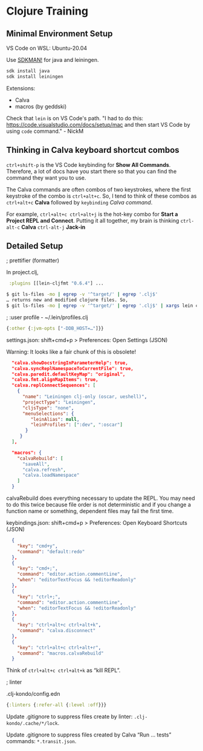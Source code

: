 
# Clojure Training

## Minimal Environment Setup

VS Code on WSL: Ubuntu-20.04

Use [SDKMAN!](https://sdkman.io/) for java and leiningen.

```bash
sdk install java
sdk install leiningen
```

Extensions:

- Calva
- macros (by geddski)

Check that `lein` is on VS Code's path. "I had to do this: <https://code.visualstudio.com/docs/setup/mac> and then start VS Code by using `code` command." - NickM

## Thinking in Calva keyboard shortcut combos

`ctrl+shift-p` is the VS Code keybinding for **Show All Commands**. Therefore, a lot of docs have you start there so that you can find the command they want you to use.

The Calva commands are often combos of two keystrokes, where the first keystroke of the combo is `ctrl+alt+c`.  So, I tend to think of these combos as `ctrl+alt+c` **Calva** followed by `keybinding` *Calva command*.

For example, `ctrl+alt+c ctrl+alt+j` is the hot-key combo for **Start a Project REPL and Connect**.  Putting it all together, my brain is thinking `ctrl-alt-c` **Calva** `ctrl-alt-j` **Jack-in**

## Detailed Setup

; prettifier (formatter)

In project.clj,

```clojure
 :plugins [[lein-cljfmt "0.6.4"] ...
```

```bash
$ git ls-files -mo | egrep -v '^target/' | egrep '.clj$'
… returns new and modified clojure files. So,
$ git ls-files -mo | egrep -v '^target/' | egrep '.clj$' | xargs lein cljfmt check
```

; :user profile - ~/.lein/profiles.clj

```clojure
{:other {:jvm-opts ["-DDB_HOST=…"]}}
```

settings.json: shift+cmd+p > Preferences: Open Settings (JSON)

Warning: It looks like a fair chunk of this is obsolete!

```json
  "calva.showDocstringInParameterHelp": true,
  "calva.syncReplNamespaceToCurrentFile": true,
  "calva.paredit.defaultKeyMap": "original",
  "calva.fmt.alignMapItems": true,
  "calva.replConnectSequences": [
    {
      "name": "Leiningen clj-only (oscar, ueshell)",
      "projectType": "Leiningen",
      "cljsType": "none",
      "menuSelections": {
         "leinAlias": null,
         "leinProfiles": [":dev", ":oscar"]
       }
     }
  ],

  "macros": {
    "calvaRebuild": [
      "saveAll",
      "calva.refresh",
      "calva.loadNamespace"
    ]
  }
```

calvaRebuild does everything necessary to update the REPL. You may need to do this twice because file order is not deterministic and if you change a function name or something, dependent files may fail the first time.

keybindings.json: shift+cmd+p > Preferences: Open Keyboard Shortcuts (JSON)

```json
  {
    "key": "cmd+y",
    "command": "default:redo"
  },
  {
    "key": "cmd+;",
    "command": "editor.action.commentLine",
    "when": "editorTextFocus && !editorReadonly"
  },
  {
    "key": "ctrl+;",
    "command": "editor.action.commentLine",
    "when": "editorTextFocus && !editorReadonly"
  },
  {
    "key": "ctrl+alt+c ctrl+alt+k",
    "command": "calva.disconnect"
  },
  {
    "key": "ctrl+alt+c ctrl+alt+r",
    "command": "macros.calvaRebuild"
  }
```

Think of `ctrl+alt+c ctrl+alt+k` as “kill REPL”.

; linter

.clj-kondo/config.edn

```clojure
{:linters {:refer-all {:level :off}}}
```

Update .gitignore to suppress files create by linter: `.clj-kondo/.cache/*/lock`.

Update .gitignore to suppress files created by Calva “Run … tests” commands: `*.transit.json`.
